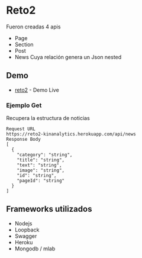 # Reto2
Fueron creadas 4 apis
* Page
* Section
* Post
* News
Cuya relación genera un Json nested
## Demo
* [reto2](https://reto2-kinanalytics.herokuapp.com/explorer) - Demo Live

### Ejemplo Get

Recupera la estructura de noticias

```
Request URL
https://reto2-kinanalytics.herokuapp.com/api/news
Response Body
[
  {
    "category": "string",
    "title": "string",
    "text": "string",
    "image": "string",
    "id": "string",
    "pageId": "string"
  }
]
```

## Frameworks utilizados
* Nodejs
* Loopback
* Swagger
* Heroku
* Mongodb / mlab


